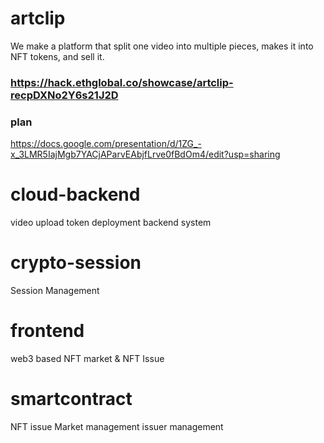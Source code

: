# artclip
We make a platform that split one video into multiple pieces, makes it into NFT tokens, and sell it.


### https://hack.ethglobal.co/showcase/artclip-recpDXNo2Y6s21J2D


### plan
https://docs.google.com/presentation/d/1ZG_-x_3LMR5IajMgb7YACjAParvEAbjfLrve0fBdOm4/edit?usp=sharing



# cloud-backend
video upload
token deployment
backend system
# crypto-session
Session Management

# frontend
web3 based NFT market & NFT Issue
# smartcontract
NFT issue
Market management
issuer management

